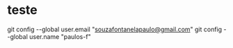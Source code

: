 # teste

git config --global user.email "souzafontanelapaulo@gmail.com"
git config --global user.name "paulos-f"
